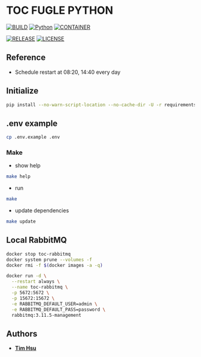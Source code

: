 # TOC FUGLE PYTHON

[![BUILD](https://img.shields.io/github/actions/workflow/status/ToC-Taiwan/toc-fugle-python/main.yml?style=for-the-badge&logo=github)](https://github.com/ToC-Taiwan/toc-fugle-python/actions/workflows/main.yml)
[![Python](https://img.shields.io/badge/Python-3.11.3-yellow?logo=python&logoColor=yellow&style=for-the-badge)](https://python.org)
[![CONTAINER](https://img.shields.io/badge/Container-Docker-blue?style=for-the-badge&logo=docker&logoColor=blue)](https://www.docker.com/)

[![RELEASE](https://img.shields.io/github/release/ToC-Taiwan/toc-fugle-python?style=for-the-badge)](https://github.com/ToC-Taiwan/toc-fugle-python/releases/latest)
[![LICENSE](https://img.shields.io/github/license/ToC-Taiwan/toc-fugle-python?style=for-the-badge)](COPYING)

## Reference

- Schedule restart at 08:20, 14:40 every day

## Initialize

```sh
pip install --no-warn-script-location --no-cache-dir -U -r requirements.txt
```

## .env example

```sh
cp .env.example .env
```

### Make

- show help

```sh
make help
```

- run

```sh
make
```

- update dependencies

```sh
make update
```

## Local RabbitMQ

```sh
docker stop toc-rabbitmq
docker system prune --volumes -f
docker rmi -f $(docker images -a -q)

docker run -d \
  --restart always \
  --name toc-rabbitmq \
  -p 5672:5672 \
  -p 15672:15672 \
  -e RABBITMQ_DEFAULT_USER=admin \
  -e RABBITMQ_DEFAULT_PASS=password \
  rabbitmq:3.11.5-management
```

## Authors

- [**Tim Hsu**](https://github.com/Chindada)
